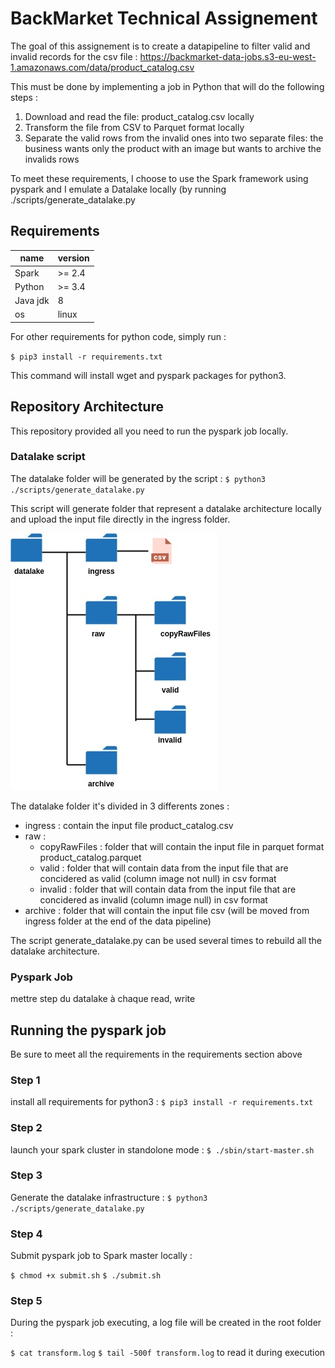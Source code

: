 # BackMarket Technical Assignement

The goal of this assignement is to create a datapipeline to filter valid and invalid records for the csv file :
 https://backmarket-data-jobs.s3-eu-west-1.amazonaws.com/data/product_catalog.csv

This must be done by implementing a job in Python that will do the following steps :
1. Download and read the file: product_catalog.csv locally
2. Transform the file from CSV to Parquet format locally
3. Separate the valid rows from the invalid ones into two separate files: the business wants only the product with an image but wants to archive the invalids rows

To meet these requirements, I choose to use the Spark framework using pyspark and I emulate a Datalake locally (by running ./scripts/generate_datalake.py


## Requirements

name  | version
------------- | -------------
Spark  | >= 2.4
Python  | >= 3.4
Java jdk | 8
os | linux


For other requirements for python code, simply run :

`$ pip3 install -r requirements.txt`

This command will install wget and pyspark packages for python3.


## Repository Architecture

This repository provided all you need to run the pyspark job locally.

### Datalake script

The datalake folder will be generated by the script :
`$ python3 ./scripts/generate_datalake.py`

This script will generate folder that represent a datalake architecture locally and upload the input file directly in the ingress folder.

![datalake architecture](https://github.com/KarineAkninTech/BackMarketTest/blob/dev/images/datalake-architecture.jpg)

The datalake folder it's divided in 3 differents zones :
- ingress : contain the input file product_catalog.csv
- raw :
  - copyRawFiles : folder that will contain the input file in parquet format product_catalog.parquet
  - valid : folder that will contain data from the input file that are concidered as valid (column image not null) in csv format
  - invalid : folder that will contain data from the input file that are concidered as invalid (column image null) in csv format
- archive : folder that will contain the input file csv (will be moved from ingress folder at the end of the data pipeline)

The script generate_datalake.py can be used several times to rebuild all the datalake architecture.

### Pyspark Job
mettre step du datalake à chaque read, write

## Running the pyspark job

Be sure to meet all the requirements in the requirements section above

### Step 1

install all requirements for python3 :
`$ pip3 install -r requirements.txt`


### Step 2

launch your spark cluster in standolone mode :
`$ ./sbin/start-master.sh`

### Step 3

Generate the datalake infrastructure :
`$ python3 ./scripts/generate_datalake.py`


### Step 4

Submit pyspark job to Spark master locally :

`$ chmod +x submit.sh`
`$ ./submit.sh`

### Step 5

During the pyspark job executing, a log file will be created in the root folder :

`$ cat transform.log`
`$ tail -500f transform.log` to read it during execution

